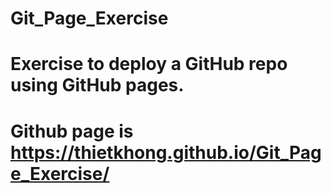 # Git_Page_Exercise
# Exercise to deploy a GitHub repo using GitHub pages.

# Github page is https://thietkhong.github.io/Git_Page_Exercise/

